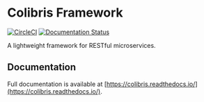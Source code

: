 # Colibris Framework


[![CircleCI](https://circleci.com/gh/colibris-framework/colibris/tree/master.svg?style=svg)](https://circleci.com/gh/colibris-framework/colibris/tree/master)
[![Documentation Status](https://readthedocs.org/projects/colibris/badge/?version=latest)](https://colibris.readthedocs.io/en/latest/?badge=latest)


A lightweight framework for RESTful microservices.

## Documentation
Full documentation is available at [https://colibris.readthedocs.io/](https://colibris.readthedocs.io/).
